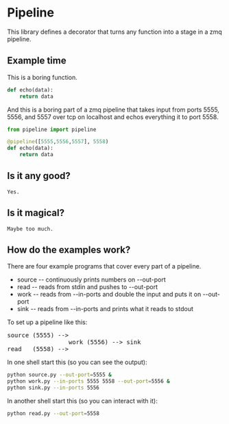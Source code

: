 # Pipeline

This library defines a decorator that turns any function into a stage in a zmq
pipeline.

## Example time

This is a boring function.

```python
def echo(data):
    return data
```

And this is a boring part of a zmq pipeline that takes input from ports 5555,
5556, and 5557 over tcp on localhost and echos everything it to port 5558.

```python
from pipeline import pipeline

@pipeline([5555,5556,5557], 5558)
def echo(data):
    return data
```

## Is it any good?
    Yes.

## Is it magical?
    Maybe too much.

## How do the examples work?

There are four example programs that cover every part of a pipeline.

* source -- continuously prints numbers on --out-port
* read -- reads from stdin and pushes to --out-port
* work -- reads from --in-ports and double the input and puts it on --out-port
* sink -- reads from --in-ports and prints what it reads to stdout 

To set up a pipeline like this:
<pre>
source (5555) -->
                 work (5556) --> sink
read   (5558) -->
</pre>

In one shell start this (so you can see the output):

```bash
python source.py --out-port=5555 &
python work.py --in-ports 5555 5558 --out-port=5556 &
python sink.py --in-ports 5556
```

In another shell start this (so you can interact with it):

```bash
python read.py --out-port=5558
```

